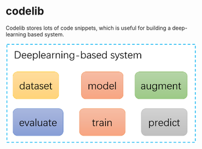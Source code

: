 # codelib
Codelib stores lots of code snippets, which is useful for building a deep-learning based system.

![](img/fig.png)

